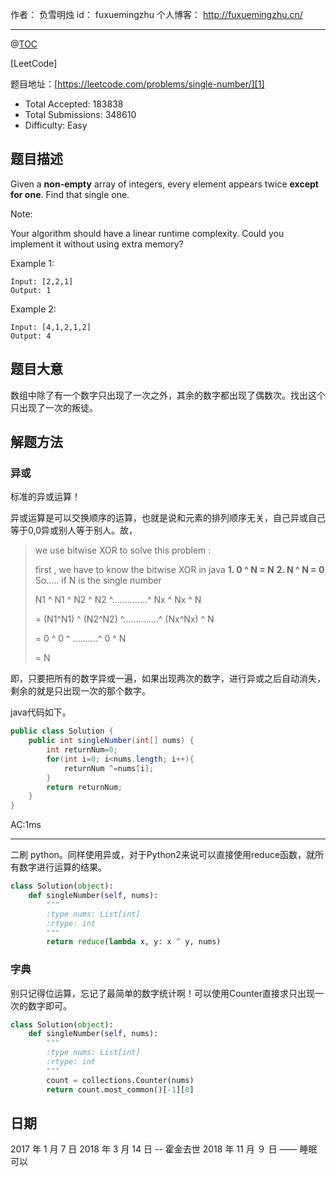 
作者： 负雪明烛
id：	fuxuemingzhu
个人博客：	http://fuxuemingzhu.cn/

---
@[TOC](目录)

[LeetCode]

题目地址：[https://leetcode.com/problems/single-number/][1]

 - Total Accepted: 183838
 - Total Submissions: 348610
 - Difficulty: Easy

## 题目描述

Given a **non-empty** array of integers, every element appears twice **except for one**. Find that single one.

Note:

Your algorithm should have a linear runtime complexity. Could you implement it without using extra memory?

Example 1:

	Input: [2,2,1]
	Output: 1

Example 2:

	Input: [4,1,2,1,2]
	Output: 4

## 题目大意

数组中除了有一个数字只出现了一次之外，其余的数字都出现了偶数次。找出这个只出现了一次的叛徒。

## 解题方法

### 异或

标准的异或运算！

异或运算是可以交换顺序的运算，也就是说和元素的排列顺序无关，自己异或自己等于0,0异或别人等于别人。故，

> we use bitwise XOR to solve this problem :
> 
> first , we have to know the bitwise XOR in java
>  **1. 0 ^ N = N** 
>  **2.  N ^ N = 0**
> So..... if N is the single number
> 
> N1 ^ N1 ^ N2 ^ N2 ^..............^ Nx ^ Nx ^ N
> 
> = (N1^N1) ^ (N2^N2) ^..............^ (Nx^Nx) ^ N
> 
> = 0 ^ 0 ^ ..........^ 0 ^ N
> 
> = N

即，只要把所有的数字异或一遍，如果出现两次的数字，进行异或之后自动消失，剩余的就是只出现一次的那个数字。

java代码如下。

```java
public class Solution {
    public int singleNumber(int[] nums) {
        int returnNum=0;
        for(int i=0; i<nums.length; i++){
            returnNum ^=nums[i];
        }
        return returnNum;
    }
}
```

AC:1ms

----

二刷 python。同样使用异或，对于Python2来说可以直接使用reduce函数，就所有数字进行运算的结果。

```python
class Solution(object):
    def singleNumber(self, nums):
        """
        :type nums: List[int]
        :rtype: int
        """
        return reduce(lambda x, y: x ^ y, nums)
```

### 字典

别只记得位运算，忘记了最简单的数字统计啊！可以使用Counter直接求只出现一次的数字即可。

```python
class Solution(object):
    def singleNumber(self, nums):
        """
        :type nums: List[int]
        :rtype: int
        """
        count = collections.Counter(nums)
        return count.most_common()[-1][0]
```


## 日期

2017 年 1 月 7 日 
2018 年 3 月 14 日 -- 霍金去世
2018 年 11 月 ９ 日 —— 睡眠可以


  [1]: https://leetcode.com/problems/single-number/
